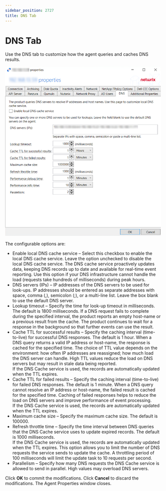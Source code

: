 ```yaml
---
sidebar_position: 2727
title: DNS Tab
---
```


# DNS Tab

Use the DNS tab to customize how the agent queries and caches DNS results.

![DNS Tab](../../../../../../../static/images/ActivityMonitor_8.0/Content/Resources/Images/ActivityMonitor/Properties/AgentProperties/DNSTab.png "DNS Tab")

The configurable options are:

* Enable local DNS cache service – Select this checkbox to enable the local DNS cache service. Leave the option unchecked to disable the local DNS cache service. The DNS cache service proactively updates data, keeping DNS records up to date and available for real-time event reporting. Use this option if your DNS infrastructure cannot handle the load (requests take hundreds of milliseconds) during peak hours.
* DNS servers (IPs) – IP addresses of the DNS servers to be used for look-ups. IP addresses should be entered as separate addresses with space, comma (,), semicolon (;), or a multi-line list. Leave the box blank to use the default DNS server.
* Lookup timeout – Specify the time for look-up timeout in milliseconds. The default is 1800 milliseconds. If a DNS request fails to complete during the specified interval, the product reports an empty host-name or a previous result from the cache. The product continues to wait for a response in the background so that further events can use the result.
* Cache TTL for successful results – Specify the caching interval (time-to-live) for successful DNS responses. The default is 1 hour. When a DNS query returns a valid IP address or host-name, the response is cached for the specified time. The choice of TTL value depends on the environment: how often IP addresses are reassigned; how much load the DNS server can handle. High TTL values reduce the load on DNS servers but may result in stale data being reported.  
  If the DNS Cache service is used, the records are automatically updated when the TTL expires.
* Cache TTL for failed results – Specify the caching interval (time-to-live) for failed DNS responses. The default is 1 minute. When a DNS query cannot resolve an IP address or host-name, the failed result is cached for the specified time. Caching of failed responses helps to reduce the load on DNS servers and improve performance of event processing.  
  If the DNS Cache service is used, the records are automatically updated when the TTL expires.
* Maximum cache size – Specify the maximum cache size. The default is 100000.
* Refresh throttle time – Specify the time interval between DNS queries that the DNS Cache service uses to update expired records. The default is 1000 milliseconds.  
  If the DNS Cache service is used, the records are automatically updated when the TTL expires. This option allows you to limit the number of DNS requests the service sends to update the cache. A throttling period of 100 milliseconds will limit the update task to 10 requests per second.
* Parallelism – Specify how many DNS requests the DNS Cache service is allowed to send in parallel. High values may overload DNS servers.

Click **OK** to commit the modifications. Click **Cancel** to discard the modifications. The Agent Properties window closes.